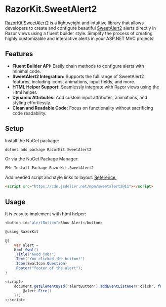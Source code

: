 # RazorKit.SweetAlert2

[RazorKit.SweetAlert2](https://www.nuget.org/packages/RazorKit.SweetAlert2) is a lightweight and intuitive library that allows developers to create and configure beautiful 
[SweetAlert2](https://sweetalert2.github.io/) alerts directly in Razor views using a fluent builder style. Simplify the process of creating highly customizable and interactive alerts in your ASP.NET MVC projects!

## Features
- **Fluent Builder API:** Easily chain methods to configure alerts with minimal code.
- **SweetAlert2 Integration:** Supports the full range of SweetAlert2 features, including icons, animations, input fields, and more.
- **HTML Helper Support:** Seamlessly integrate with Razor views using the Html helper.
- **Dynamic Attributes:** Add custom input attributes, animations, and styling effortlessly.
- **Clean and Readable Code:** Focus on functionality without sacrificing code readability.

## Setup

Install the NuGet package:

```bash
dotnet add package RazorKit.SweetAlert2
```
Or via the NuGet Package Manager:
```bash
PM> Install-Package RazorKit.SweetAlert2
```

Add needed script and style links to layout: [Reference:](https://sweetalert2.github.io/#download)

```html
<script src="https://cdn.jsdelivr.net/npm/sweetalert2@11"></script>
```

## Usage
It is easy to implement with html helper:

```cs title="cshtml" linenums="1" hl_lines="16"
<button id="alertButton">Show Alert</button>

@using RazorKit

@{
    var alert = 
    Html.Swal()             
    .Title("Good job!")
    .Text("You clicked the button!")
    .Icon(SwalIcon.Question)
    .Footer("footer of the alert");
}

<script>
    document.getElementById('alertButton').addEventListener('click', function () {
        @alert.Fire()
    });
</script>
```